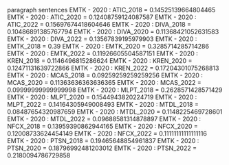 paragraph
sentences
EMTK - 2020 : ATIC_2018 = 0.14525139664804465
EMTK - 2020 : ATIC_2020 = 0.12408759124087587
EMTK - 2020 : ATIC_2022 = 0.15697674418604646
EMTK - 2020 : DIVA_2018 = 0.10486891385767794
EMTK - 2020 : DIVA_2020 = 0.11368421052631583
EMTK - 2020 : DIVA_2022 = 0.13567839195979903
EMTK - 2020 : EMTK_2018 = 0.39
EMTK - 2020 : EMTK_2020 = 0.3285714285714286
EMTK - 2020 : EMTK_2022 = 0.11926605504587151
EMTK - 2020 : KREN_2018 = 0.1146496815286624
EMTK - 2020 : KREN_2020 = 0.12471131639722866
EMTK - 2020 : KREN_2022 = 0.17204301075268813
EMTK - 2020 : MCAS_2018 = 0.09259259259259256
EMTK - 2020 : MCAS_2020 = 0.11363636363636365
EMTK - 2020 : MCAS_2022 = 0.09999999999999998
EMTK - 2020 : MLPT_2018 = 0.2628571428571429
EMTK - 2020 : MLPT_2020 = 0.1544943820224719
EMTK - 2020 : MLPT_2022 = 0.14164305949008493
EMTK - 2020 : MTDL_2018 = 0.08487654320987659
EMTK - 2020 : MTDL_2020 = 0.1148225469728601
EMTK - 2020 : MTDL_2022 = 0.09688581314878897
EMTK - 2020 : NFCX_2018 = 0.13959390862944165
EMTK - 2020 : NFCX_2020 = 0.12008733624454149
EMTK - 2020 : NFCX_2022 = 0.11111111111111116
EMTK - 2020 : PTSN_2018 = 0.19465648854961837
EMTK - 2020 : PTSN_2020 = 0.18796992481203012
EMTK - 2020 : PTSN_2022 = 0.2180094786729858
